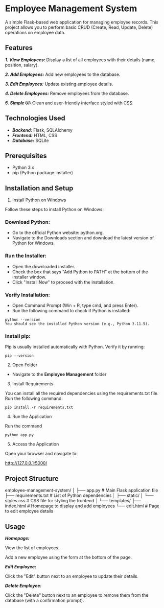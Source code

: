 # Employee Management System

A simple Flask-based web application for managing employee records. This project allows you to perform basic CRUD (Create, Read, Update, Delete) operations on employee data.

## Features

***1. View Employees:*** Display a list of all employees with their details (name, position, salary).

***2. Add Employees:*** Add new employees to the database.

***3. Edit Employees:*** Update existing employee details.

***4. Delete Employees:*** Remove employees from the database.

***5. Simple UI:*** Clean and user-friendly interface styled with CSS.


## Technologies Used

- ***Backend:*** Flask, SQLAlchemy
- ***Frontend:*** HTML, CSS
- ***Database:*** SQLite

## Prerequisites

- Python 3.x
- pip (Python package installer)


## Installation and Setup

1. Install Python on Windows

Follow these steps to install Python on Windows:

### Download Python:

- Go to the official Python website: python.org.
- Navigate to the Downloads section and download the latest version of Python for Windows.

### Run the Installer:

- Open the downloaded installer.
- Check the box that says "Add Python to PATH" at the bottom of the installer window.
- Click "Install Now" to proceed with the installation.

### Verify Installation:

- Open Command Prompt (Win + R, type cmd, and press Enter).
- Run the following command to check if Python is installed:
```
python --version
You should see the installed Python version (e.g., Python 3.11.5).
```

### Install pip:

Pip is usually installed automatically with Python. Verify it by running:
```
pip --version
```

2. Open Folder

- Navigate to the **Employee Management** folder 

3. Install Requirements

You can install all the required dependencies using the requirements.txt file. Run the following command:
```
pip install -r requirements.txt
```

4. Run the Application

Run the command
```
python app.py
```

5. Access the Application

Open your browser and navigate to:

http://127.0.0.1:5000/


## Project Structure

employee-management-system/
│
├── app.py                     # Main Flask application file
├── requirements.txt           # List of Python dependencies
│
├── static/
│   └── styles.css             # CSS file for styling the frontend
│
└── templates/
    ├── index.html             # Homepage to display and add employees
    └── edit.html              # Page to edit employee details


## Usage


***Homepage:***

View the list of employees.

Add a new employee using the form at the bottom of the page.

***Edit Employee:***

Click the "Edit" button next to an employee to update their details.

***Delete Employee:***

Click the "Delete" button next to an employee to remove them from the database (with a confirmation prompt).


